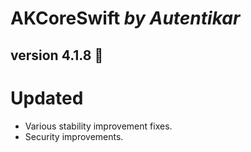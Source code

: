 # AKCoreSwift *by Autentikar*

## version 4.1.8 :rocket:

# Updated
* Various stability improvement fixes.
* Security improvements.
